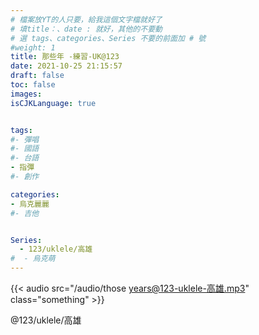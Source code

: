 ```yaml
---
# 檔案放YT的人只要，給我這個文字檔就好了
# 填title：、date : 就好，其他的不要動
# 選 tags、categories、Series 不要的前面加 # 號
#weight: 1
title: 那些年 -練習-UK@123
date: 2021-10-25 21:15:57
draft: false
toc: false
images:
isCJKLanguage: true


tags:
#- 彈唱
#- 國語
#- 台語
- 指彈
#- 創作

categories:
- 烏克麗麗
#- 吉他


Series:
  - 123/uklele/高雄
#  - 烏克萌
---
```


<!-- 以下為文章內容，可以自己加文字感言
YouTube 只要後面那串字就可以
-->



{{< audio src="/audio/those years@123-uklele-高雄.mp3" class="something" >}}
&nbsp;


 @123/uklele/高雄
